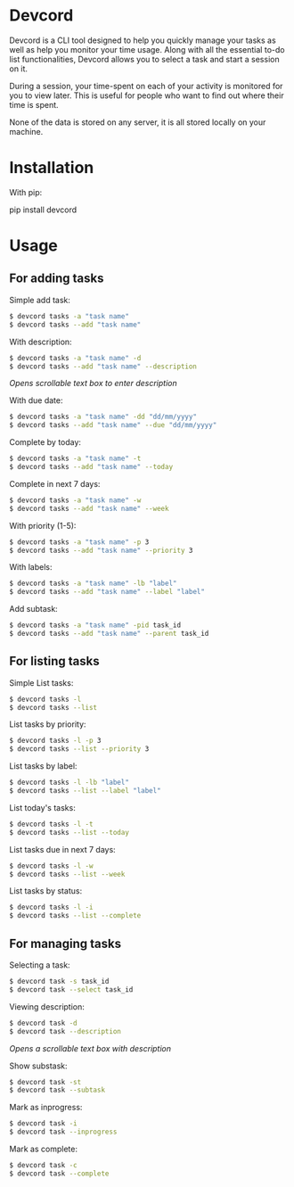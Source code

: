 # Devcord

Devcord is a CLI tool designed to help you quickly manage your tasks as well as
help you monitor your time usage. Along with all the essential to-do list functionalities, Devcord allows you to select a task and start a session on it.

During a session, your time-spent on each of your activity is monitored for you to view later. This is useful for people who want to find out where their time is spent.

None of the data is stored on any server, it is all stored locally on your machine.

# Installation

With pip:

pip install devcord

# Usage

## For adding tasks

Simple add task:
```bash
$ devcord tasks -a "task name" 
$ devcord tasks --add "task name"
```

With description:
```bash
$ devcord tasks -a "task name" -d 
$ devcord tasks --add "task name" --description
```

_Opens scrollable text box to enter description_

With due date:
```bash
$ devcord tasks -a "task name" -dd "dd/mm/yyyy" 
$ devcord tasks --add "task name" --due "dd/mm/yyyy"
```

Complete by today:
```bash
$ devcord tasks -a "task name" -t 
$ devcord tasks --add "task name" --today
```

Complete in next 7 days:
```bash
$ devcord tasks -a "task name" -w 
$ devcord tasks --add "task name" --week
```

With priority (1-5):
```bash
$ devcord tasks -a "task name" -p 3 
$ devcord tasks --add "task name" --priority 3
```

With labels:
```bash
$ devcord tasks -a "task name" -lb "label" 
$ devcord tasks --add "task name" --label "label"
```

Add subtask:
```bash
$ devcord tasks -a "task name" -pid task_id 
$ devcord tasks --add "task name" --parent task_id
``` 

## For listing tasks

Simple List tasks:
```bash
$ devcord tasks -l 
$ devcord tasks --list
```

List tasks by priority:
```bash
$ devcord tasks -l -p 3 
$ devcord tasks --list --priority 3
```

List tasks by label:
```bash
$ devcord tasks -l -lb "label" 
$ devcord tasks --list --label "label"
```

List today's tasks:
```bash
$ devcord tasks -l -t 
$ devcord tasks --list --today
```

List tasks due in next 7 days:
```bash
$ devcord tasks -l -w 
$ devcord tasks --list --week
``` 

List tasks by status:
```bash
$ devcord tasks -l -i
$ devcord tasks --list --complete
```

## For managing tasks

Selecting a task:
```bash
$ devcord task -s task_id
$ devcord task --select task_id
```

Viewing description:
```bash
$ devcord task -d 
$ devcord task --description
```

_Opens a scrollable text box with description_

Show substask:
```bash
$ devcord task -st 
$ devcord task --subtask
```

Mark as inprogress:
```bash
$ devcord task -i 
$ devcord task --inprogress
```

Mark as complete:
```bash
$ devcord task -c 
$ devcord task --complete
```
